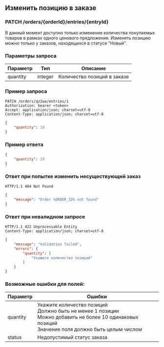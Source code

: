 ## Изменить позицию в заказе

### PATCH /orders/{orderId}/entries/{entryId}

В данный момент доступно только изменение количества покупаемых товаров в рамках одного ценового предложения.
Изменять позицию можно только у заказов, находящихся в статусе "Новый".

### Параметры запроса

|Параметр|Тип|Описание|
|---|---|---|
|quantity|integer|Количество позиций в заказе|

### Пример запроса

```http
PATCH /orders/qz2wa/entries/1
Authorization: bearer <token>
Accept: application/json; charset=utf-8
Content-Type: application/json; charset=utf-8
```
```json
{
    "quantity": 10
}
```

### Пример ответа

```json
{
    "quantity": 10
}
```

### Oтвет при попытке изменить несуществующий заказ

```http
HTTP/1.1 404 Not Found
```
```json
{
    "message": "Order %ORDER_ID% not found"
}
```

### Ответ при невалидном запросе

```http
HTTP/1.1 422 Unprocessable Entity
Content-Type: application/json; charset=utf-8
```
```json
{
    "message": "Validation failed",
    "errors": {
        "quantity": [
            "Укажите количество позиций"
        ]
    }
}
```

### Возможные ошибки для полей:

|Параметр|Ошибки|
|---|---|
|quantity|Укажите количество позиций<br>Должно быть не менее 1 позиции<br>Можно добавить не более 10 одинаковых позиций<br>Значение поля должно быть целым числом|
|status|Недопустимый статус заказа|
